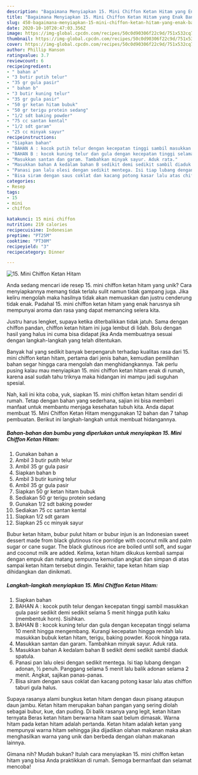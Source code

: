 ```yaml
---
description: "Bagaimana Menyiapkan 15. Mini Chiffon Ketan Hitam yang Enak Banget"
title: "Bagaimana Menyiapkan 15. Mini Chiffon Ketan Hitam yang Enak Banget"
slug: 450-bagaimana-menyiapkan-15-mini-chiffon-ketan-hitam-yang-enak-banget
date: 2020-10-10T20:47:03.356Z
image: https://img-global.cpcdn.com/recipes/50c0d90306f22c9d/751x532cq70/15-mini-chiffon-ketan-hitam-foto-resep-utama.jpg
thumbnail: https://img-global.cpcdn.com/recipes/50c0d90306f22c9d/751x532cq70/15-mini-chiffon-ketan-hitam-foto-resep-utama.jpg
cover: https://img-global.cpcdn.com/recipes/50c0d90306f22c9d/751x532cq70/15-mini-chiffon-ketan-hitam-foto-resep-utama.jpg
author: Phillip Hanson
ratingvalue: 3.7
reviewcount: 6
recipeingredient:
- " bahan a"
- "3 butir putih telur"
- "35 gr gula pasir"
- " bahan b"
- "3 butir kuning telur"
- "35 gr gula pasir"
- "50 gr ketan hitam bubuk"
- "50 gr terigu protein sedang"
- "1/2 sdt baking powder"
- "75 cc santan kental"
- "1/2 sdt garam"
- "25 cc minyak sayur"
recipeinstructions:
- "Siapkan bahan"
- "BAHAN A : kocok putih telur dengan kecepatan tinggi sambil masukkan gula pasir sedikit demi sedikit selama 5 menit hingga putih kaku (membentuk horn). Sisihkan."
- "BAHAN B : kocok kuning telur dan gula dengan kecepatan tinggi selama 10 menit hingga mengembang. Kurangi kecepatan hingga rendah lalu masukkan bubuk ketan hitam, terigu, baking powder. Kocok hingga rata."
- "Masukkan santan dan garam. Tambahkan minyak sayur. Aduk rata."
- "Masukkan bahan A kedalam bahan B sedikit demi sedikit sambil diaduk spatula."
- "Panasi pan lalu olesi dengan sedikit mentega. Isi tiap lubang dengan adonan, ½ penuh. Panggang selama 5 menit lalu balik adonan selama 2 menit. Angkat, sajikan panas-panas."
- "Bisa siram dengan saus coklat dan kacang potong kasar lalu atas chiffon taburi gula halus."
categories:
- Resep
tags:
- 15
- mini
- chiffon

katakunci: 15 mini chiffon 
nutrition: 219 calories
recipecuisine: Indonesian
preptime: "PT25M"
cooktime: "PT30M"
recipeyield: "3"
recipecategory: Dinner

---
```



![15. Mini Chiffon Ketan Hitam](https://img-global.cpcdn.com/recipes/50c0d90306f22c9d/751x532cq70/15-mini-chiffon-ketan-hitam-foto-resep-utama.jpg)

Anda sedang mencari ide resep 15. mini chiffon ketan hitam yang unik? Cara menyiapkannya memang tidak terlalu sulit namun tidak gampang juga. Jika keliru mengolah maka hasilnya tidak akan memuaskan dan justru cenderung tidak enak. Padahal 15. mini chiffon ketan hitam yang enak harusnya sih mempunyai aroma dan rasa yang dapat memancing selera kita.

Justru harus lengket, supaya ketika diterbalikkan tidak jatuh. Sama dengan chiffon pandan, chiffon ketan hitam ini juga lembut di lidah. Bolu dengan hasil yang halus ini cuma bisa didapat jika Anda membuatnya sesuai dengan langkah-langkah yang telah ditentukan.

Banyak hal yang sedikit banyak berpengaruh terhadap kualitas rasa dari 15. mini chiffon ketan hitam, pertama dari jenis bahan, kemudian pemilihan bahan segar hingga cara mengolah dan menghidangkannya. Tak perlu pusing kalau mau menyiapkan 15. mini chiffon ketan hitam enak di rumah, karena asal sudah tahu triknya maka hidangan ini mampu jadi suguhan spesial.


Nah, kali ini kita coba, yuk, siapkan 15. mini chiffon ketan hitam sendiri di rumah. Tetap dengan bahan yang sederhana, sajian ini bisa memberi manfaat untuk membantu menjaga kesehatan tubuh kita. Anda dapat membuat 15. Mini Chiffon Ketan Hitam menggunakan 12 bahan dan 7 tahap pembuatan. Berikut ini langkah-langkah untuk membuat hidangannya.

<!--inarticleads1-->

##### Bahan-bahan dan bumbu yang diperlukan untuk menyiapkan 15. Mini Chiffon Ketan Hitam:

1. Gunakan  bahan a
1. Ambil 3 butir putih telur
1. Ambil 35 gr gula pasir
1. Siapkan  bahan b
1. Ambil 3 butir kuning telur
1. Ambil 35 gr gula pasir
1. Siapkan 50 gr ketan hitam bubuk
1. Sediakan 50 gr terigu protein sedang
1. Gunakan 1/2 sdt baking powder
1. Sediakan 75 cc santan kental
1. Siapkan 1/2 sdt garam
1. Siapkan 25 cc minyak sayur


Bubur ketan hitam, bubur pulut hitam or bubur injun is an Indonesian sweet dessert made from black glutinous rice porridge with coconut milk and palm sugar or cane sugar. The black glutinous rice are boiled until soft, and sugar and coconut milk are added. Kelima, ketan hitam dikukus kembali sampai dengan empuk dan matang sempurna kemudian angkat dan simpan di atas sampai ketan hitam tersebut dingin. Terakhir, tape ketan hitam siap dihidangkan dan dinikmati. 

<!--inarticleads2-->

##### Langkah-langkah menyiapkan 15. Mini Chiffon Ketan Hitam:

1. Siapkan bahan
1. BAHAN A : kocok putih telur dengan kecepatan tinggi sambil masukkan gula pasir sedikit demi sedikit selama 5 menit hingga putih kaku (membentuk horn). Sisihkan.
1. BAHAN B : kocok kuning telur dan gula dengan kecepatan tinggi selama 10 menit hingga mengembang. Kurangi kecepatan hingga rendah lalu masukkan bubuk ketan hitam, terigu, baking powder. Kocok hingga rata.
1. Masukkan santan dan garam. Tambahkan minyak sayur. Aduk rata.
1. Masukkan bahan A kedalam bahan B sedikit demi sedikit sambil diaduk spatula.
1. Panasi pan lalu olesi dengan sedikit mentega. Isi tiap lubang dengan adonan, ½ penuh. Panggang selama 5 menit lalu balik adonan selama 2 menit. Angkat, sajikan panas-panas.
1. Bisa siram dengan saus coklat dan kacang potong kasar lalu atas chiffon taburi gula halus.


Supaya rasanya alami bungkus ketan hitam dengan daun pisang ataupun daun jambu. Ketan hitam merupakan bahan pangan yang sering diolah sebagai bubur, kue, dan puding. Di balik rasanya yang legit, ketan hitam ternyata Beras ketan hitam berwarna hitam saat belum dimasak. Warna hitam pada ketan hitam adalah pertanda. Ketan hitam adalah ketan yang mempunyai warna hitam sehingga jika dijadikan olahan makanan maka akan menghasilkan warna yang unik dan berbeda dengan olahan makanan lainnya. 

Gimana nih? Mudah bukan? Itulah cara menyiapkan 15. mini chiffon ketan hitam yang bisa Anda praktikkan di rumah. Semoga bermanfaat dan selamat mencoba!
